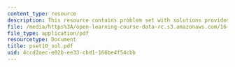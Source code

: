 ```yaml
---
content_type: resource
description: This resource contains problem set with solutions provided by the professor.
file: /media/https%3A/open-learning-course-data-rc.s3.amazonaws.com/16-01-unified-engineering-i-ii-iii-iv-fall-2005-spring-2006/4ccd2aece02bee33cbd1166be4f54cbb_pset10_sol.pdf
file_type: application/pdf
resourcetype: Document
title: pset10_sol.pdf
uid: 4ccd2aec-e02b-ee33-cbd1-166be4f54cbb
---
```

